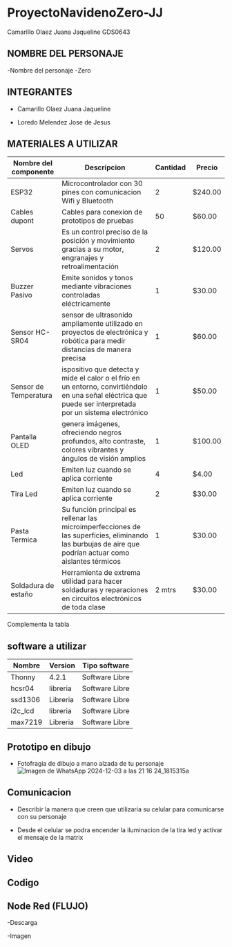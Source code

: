 # ProyectoNavidenoZero-JJ
Camarillo Olaez Juana Jaqueline GDS0643

## NOMBRE DEL PERSONAJE

-Nombre del personaje -Zero

## INTEGRANTES

  - Camarillo Olaez Juana Jaqueline
  
  - Loredo Melendez Jose de Jesus

## MATERIALES A UTILIZAR

|Nombre del componente|Descripcion|Cantidad|Precio|
|-|-|-|-|
|ESP32|Microcontrolador con 30 pines con comunicacion Wifi y Bluetooth|2|$240.00|
|Cables dupont|Cables para conexion de prototipos de pruebas|50|$60.00|
|Servos|Es un control preciso de la posición y movimiento gracias a su motor, engranajes y retroalimentación|2|$120.00|
|Buzzer Pasivo|Emite sonidos y tonos mediante vibraciones controladas eléctricamente|1|$30.00|
|Sensor HC-SR04|sensor de ultrasonido ampliamente utilizado en proyectos de electrónica y robótica para medir distancias de manera precisa|1|$60.00|
|Sensor de Temperatura|ispositivo que detecta y mide el calor o el frío en un entorno, convirtiéndolo en una señal eléctrica que puede ser interpretada por un sistema electrónico|1|$50.00|
|Pantalla OLED|genera imágenes, ofreciendo negros profundos, alto contraste, colores vibrantes y ángulos de visión amplios|1|$100.00|
|Led|Emiten luz cuando se aplica corriente|4|$4.00|
|Tira Led|Emiten luz cuando se aplica corriente|2|$30.00|
|Pasta Termica|Su función principal es rellenar las microimperfecciones de las superficies, eliminando las burbujas de aire que podrían actuar como aislantes térmicos|1|$30.00|
|Soldadura de estaño|Herramienta de extrema utilidad para hacer soldaduras y reparaciones en circuitos electrónicos de toda clase|2 mtrs|$30.00|



Complementa la tabla
## software a utilizar
| Nombre | Version | Tipo software |
|-|-|-|
| Thonny | 4.2.1 | Software Libre |
| hcsr04 | libreria | Software Libre |
| ssd1306 | Libreria | Software Libre |
| i2c_lcd | libreria | Software Libre |
| max7219 | Libreria | Software Libre |


## Prototipo en dibujo
- Fotofragia de dibujo a mano alzada de tu personaje
![Imagen de WhatsApp 2024-12-03 a las 21 16 24_1815315a](https://github.com/user-attachments/assets/0e77480d-1702-482a-af5f-5246671a8a48)



## Comunicacion
- Describir la manera que creen que utilizaria su celular para comunicarse con su personaje

- Desde el celular se podra encender la iluminacion de la tira led y activar el mensaje de la matrix



## Video



## Codigo




## Node Red (FLUJO)
-Descarga


-Imagen




